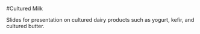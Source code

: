 #Cultured Milk

Slides for presentation on cultured dairy products such as yogurt, kefir, and cultured butter.